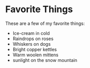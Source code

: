 # Favorite Things

These are a few of my favorite things:

- Ice-cream in cold
- Raindrops on roses
- Whiskers on dogs
- Bright copper kettles
- Warm woolen mittens
- sunlight on the snow mountain
